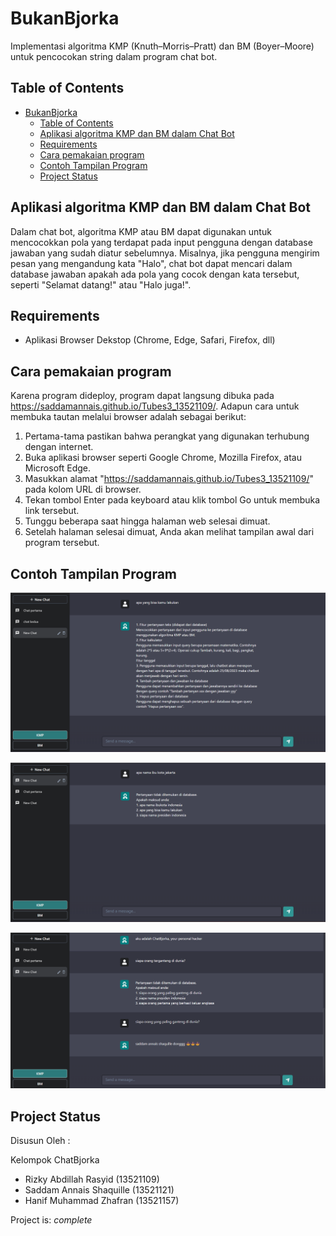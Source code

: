 # BukanBjorka

Implementasi algoritma KMP (Knuth–Morris–Pratt) dan BM (Boyer–Moore) untuk pencocokan string dalam program chat bot.

## Table of Contents

- [BukanBjorka](#BukanBjorka)
  - [Table of Contents](#table-of-contents)
  - [Aplikasi algoritma KMP dan BM dalam Chat Bot](#aplikasi-algoritma-bfs-dan-dfs-dalam-treasure-hunt-solver)
  - [Requirements](#requirements)
  - [Cara pemakaian program](#cara-pemakaian-program)
  - [Contoh Tampilan Program](#contoh-tampilan-program)
  - [Project Status](#project-status)

## Aplikasi algoritma KMP dan BM dalam Chat Bot

Dalam chat bot, algoritma KMP atau BM dapat digunakan untuk mencocokkan pola yang terdapat pada input pengguna dengan database jawaban yang sudah diatur sebelumnya. Misalnya, jika pengguna mengirim pesan yang mengandung kata "Halo", chat bot dapat mencari dalam database jawaban apakah ada pola yang cocok dengan kata tersebut, seperti "Selamat datang!" atau "Halo juga!".

## Requirements

- Aplikasi Browser Dekstop (Chrome, Edge, Safari, Firefox, dll) 

## Cara pemakaian program

Karena program dideploy, program dapat langsung dibuka pada https://saddamannais.github.io/Tubes3_13521109/. Adapun cara untuk membuka tautan melalui browser adalah sebagai berikut:
1. Pertama-tama pastikan bahwa perangkat yang digunakan terhubung dengan internet.
2. Buka aplikasi browser seperti Google Chrome, Mozilla Firefox, atau Microsoft Edge.
3. Masukkan alamat "https://saddamannais.github.io/Tubes3_13521109/" pada kolom URL di browser.
4. Tekan tombol Enter pada keyboard atau klik tombol Go untuk membuka link tersebut.
5. Tunggu beberapa saat hingga halaman web selesai dimuat.
6. Setelah halaman selesai dimuat, Anda akan melihat tampilan awal dari program tersebut.


## Contoh Tampilan Program

![firstImg](img/1.png)

![secondImg](img/2.png)

![thirdImg](img/3.png)

## Project Status

Disusun Oleh :

Kelompok ChatBjorka

- Rizky Abdillah Rasyid (13521109)
- Saddam Annais Shaquille (13521121)
- Hanif Muhammad Zhafran (13521157)

Project is: _complete_
